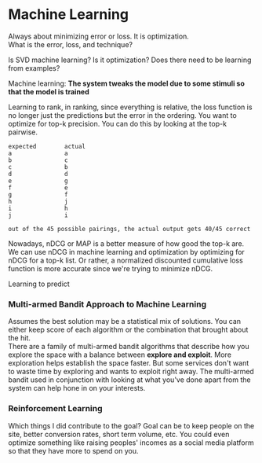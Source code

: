 # Machine Learning
Always about minimizing error or loss. It is optimization.  
What is the error, loss, and technique?  

Is SVD machine learning? Is it optimization? Does there need to be learning from examples?  

Machine learning: **The system tweaks the model due to some stimuli so that the model is trained**  

Learning to rank, in ranking, since everything is relative, the loss function is no longer just the predictions but the error in the ordering. You want to optimize for top-k precision. You can do this by looking at the top-k pairwise.  
```
expected        actual
a               a
b               c
c               b
d               d
e               g
f               e
g               f
h               j
i               h
j               i

out of the 45 possible pairings, the actual output gets 40/45 correct
```
Nowadays, nDCG or MAP is a better measure of how good the top-k are. We can use nDCG in machine learning and optimization by optimizing for nDCG for a top-k list. Or rather, a normalized discounted cumulative loss function is more accurate since we're trying to minimize nDCG. 

Learning to predict

### Multi-armed Bandit Approach to Machine Learning
Assumes the best solution may be a statistical mix of solutions. You can either keep score of each algorithm or the combination that brought about the hit.  
There are a family of multi-armed bandit algorithms that describe how you explore the space with a balance between **explore and exploit**. More exploration helps establish the space faster. But some services don't want to waste time by exploring and wants to exploit right away. The multi-armed bandit used in conjunction with looking at what you've done apart from the system can help hone in on your interests. 

### Reinforcement Learning
Which things I did contribute to the goal? Goal can be to keep people on the site, better conversion rates, short term volume, etc. You could even optimize something like raising peoples' incomes as a social media platform so that they have more to spend on you. 